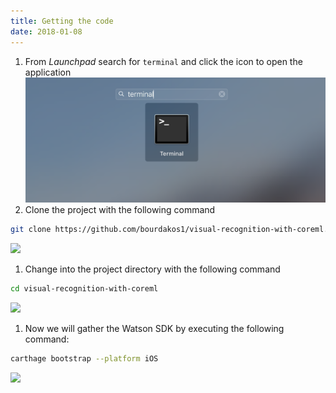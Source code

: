 ```yaml
---
title: Getting the code
date: 2018-01-08
---
```


1. From *Launchpad* search for `terminal` and click the icon to open the application
![](../images/launchpad_terminal.png)
1. Clone the project with the following command
```bash
git clone https://github.com/bourdakos1/visual-recognition-with-coreml.git
```
![](https://cdn-images-1.medium.com/max/2000/1*jcEtIwpi2lEVOGT1sTRNkQ.png)
1. Change into the project directory with the following command
```bash
cd visual-recognition-with-coreml
```
![](https://cdn-images-1.medium.com/max/2000/1*2P8igODcx-gDTBCBqI_NrA.png)
1. Now we will gather the Watson SDK by executing the following command:
```bash
carthage bootstrap --platform iOS
```
![](https://cdn-images-1.medium.com/max/2000/1*UhQa0QcN83yc0w-RLEzERQ.png)
